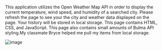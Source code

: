This application utilizes the Open Weather Map API in order to display the current temperature, wind speed, and humidity of a searched city. Please refresh the page to see your the city and weather data displayed on the page. Your history will be stored in local storage. This page contains HTML, CSS, and JavaScript. This page also contains small amounts of Bulma API styling.My classmate Bryce helped me pull my items from local storage.


![image](https://github.com/bakwarteng/weather-app/assets/162824202/750fc719-159c-4dad-97bb-ca9a5298bed0)
